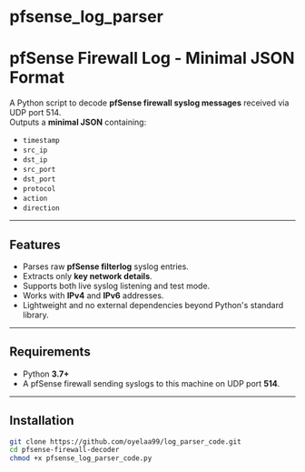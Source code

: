 # pfsense_log_parser


# pfSense Firewall Log  - Minimal JSON Format

A Python script to decode **pfSense firewall syslog messages** received via UDP port 514.  
Outputs a **minimal JSON** containing:

- `timestamp`
- `src_ip`
- `dst_ip`
- `src_port`
- `dst_port`
- `protocol`
- `action`
- `direction`

---

## Features

- Parses raw **pfSense filterlog** syslog entries.
- Extracts only **key network details**.
- Supports both live syslog listening and test mode.
- Works with **IPv4** and **IPv6** addresses.
- Lightweight and no external dependencies beyond Python's standard library.

---

## Requirements

- Python **3.7+**
- A pfSense firewall sending syslogs to this machine on UDP port **514**.

---

## Installation

```bash
git clone https://github.com/oyelaa99/log_parser_code.git
cd pfsense-firewall-decoder
chmod +x pfsense_log_parser_code.py
